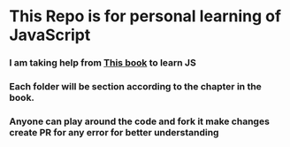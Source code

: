 # This Repo is for personal learning of JavaScript

###  I am taking help from [This book](https://eloquentjavascript.net/) to learn JS 
### Each folder will be section according to the chapter in the book. 
### Anyone can play around the code and fork it make changes create PR for any error for better understanding

